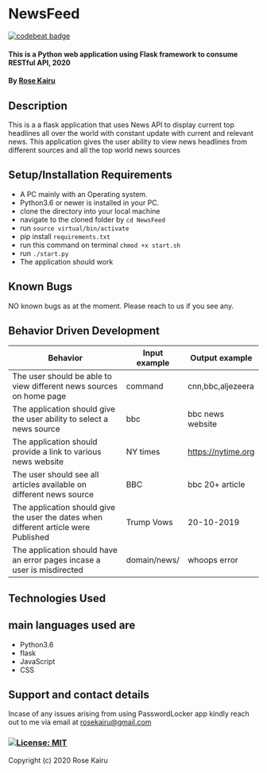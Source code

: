 # NewsFeed
[![codebeat badge](https://codebeat.co/badges/9fc9c8ea-f84f-4cf2-bda5-4eea797940c0)](https://codebeat.co/projects/github-com-rosekairu-newsfeed-master)
#### This is a Python web application using Flask framework to consume RESTful API, 2020
#### By **[Rose Kairu](https://github.com/rosekairu)**

## Description
This is a a flask application that uses News API to display current top headlines all over the world with constant update with current and relevant news.
This application gives the user ability to view news headlines from different sources and all the top world news sources

## Setup/Installation Requirements
* A PC mainly with an Operating system.
* Python3.6 or newer is installed in your PC.
* clone the directory into your local machine
* navigate to the cloned folder by `cd NewsFeed`
* run `source virtual/bin/activate`
* pip install `requirements.txt`
* run this command on terminal `chmod +x start.sh`
* run `./start.py`
* The application should work
## Known Bugs
NO known bugs as at the moment. Please reach to us if you see any.

## Behavior Driven Development

| __Behavior__  | __Input example__ | __Output example__ |
| ------------- | ----------------- | ------------------ |
| The user should be able to view different news sources on home page  | command   | cnn,bbc,aljezeera |
| The application should give the user ability to select a news source |bbc | bbc news website |
| The application should provide a link to various news website | NY times | https://nytime.org |
| The user should see all articles available on different news source  | BBC | bbc 20+ article |
| The application should give the user the dates when different article were Published | Trump Vows | 20-10-2019 |
| The application should have an error pages incase a user is misdirected   | domain/news/ | whoops error |


## Technologies Used
## main languages used are
* Python3.6
* flask
* JavaScript
* CSS

## Support and contact details

Incase of any issues arising from using PasswordLocker app kindly reach out to me via email at rosekairu@gmail.com

### [![License: MIT](https://img.shields.io/badge/License-MIT-yellow.svg)](https://github.com/rosekairu/NewsFeed/blob/master/LICENSE)
Copyright (c) 2020 Rose Kairu
